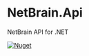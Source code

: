 # NetBrain.Api

NetBrain API for .NET

[![Nuget](https://img.shields.io/nuget/v/NetBrain.Api)](https://www.nuget.org/packages/NetBrain.Api/)
